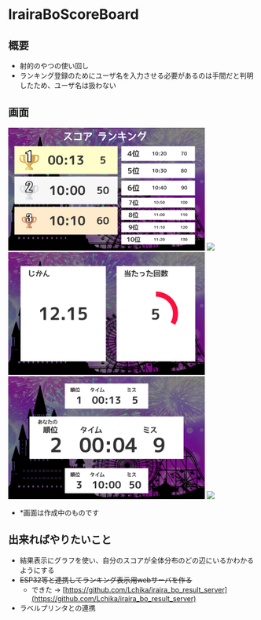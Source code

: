# IrairaBoScoreBoard

## 概要
- 射的のやつの使い回し
- ランキング登録のためにユーザ名を入力させる必要があるのは手間だと判明したため、ユーザ名は扱わない

## 画面
<img src="https://github.com/Lchika/IrairaBoScoreBoard/blob/master/doc/ranking.png" width="400px">
<img src="https://github.com/Lchika/IrairaBoScoreBoard/blob/master/doc/waitingStart.png" width="400px">
<img src="https://github.com/Lchika/IrairaBoScoreBoard/blob/master/doc/playing.png" width="400px">
<img src="https://github.com/Lchika/IrairaBoScoreBoard/blob/master/doc/result.png" width="400px">
<img src="https://github.com/Lchika/IrairaBoScoreBoard/blob/master/doc/appreciate.png" width="400px">

- *画面は作成中のものです

## 出来ればやりたいこと
- 結果表示にグラフを使い、自分のスコアが全体分布のどの辺にいるかわかるようにする
- ~~ESP32等と連携してランキング表示用webサーバを作る~~
  - できた -> [https://github.com/Lchika/iraira_bo_result_server](https://github.com/Lchika/iraira_bo_result_server)
- ラベルプリンタとの連携
